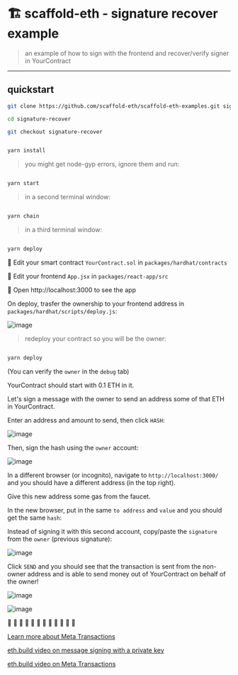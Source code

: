 # 🏗 scaffold-eth - signature recover example

> an example of how to sign with the frontend and recover/verify signer in YourContract

---

## quickstart

```bash
git clone https://github.com/scaffold-eth/scaffold-eth-examples.git signature-recover

cd signature-recover

git checkout signature-recover
```

```bash

yarn install

```

> you might get node-gyp errors, ignore them and run:

```bash

yarn start

```

> in a second terminal window:

```bash

yarn chain

```

> in a third terminal window:

```bash

yarn deploy

```

🔏 Edit your smart contract `YourContract.sol` in `packages/hardhat/contracts`

📝 Edit your frontend `App.jsx` in `packages/react-app/src`

📱 Open http://localhost:3000 to see the app


On deploy, trasfer the ownership to your frontend address in `packages/hardhat/scripts/deploy.js`:

![image](https://user-images.githubusercontent.com/2653167/98977842-5013ac80-24d6-11eb-8ded-8780d54701dd.png)

> redeploy your contract so you will be the owner:

```bash

yarn deploy

```

(You can verify the `owner` in the `debug` tab)

YourContract should start with 0.1 ETH in it.

Let's sign a message with the owner to send an address some of that ETH in YourContract.

Enter an address and amount to send, then click `HASH`:

![image](https://user-images.githubusercontent.com/2653167/98979165-40956300-24d8-11eb-9eff-6b441704d9d1.png)

Then, sign the hash using the `owner` account:

![image](https://user-images.githubusercontent.com/2653167/98979245-5f93f500-24d8-11eb-87a5-9e85d8d32cbb.png)

In a different browser (or incognito), navigate to `http://localhost:3000/` and you should have a different address (in the top right).

Give this new address some gas from the faucet.

In the new browser, put in the same `to address` and `value` and you should get the same `hash`:

Instead of signing it with this second account, copy/paste the `signature` from the `owner` (previous signature):

![image](https://user-images.githubusercontent.com/2653167/98979564-bbf71480-24d8-11eb-8707-da2bea7da118.png)

Click `SEND` and you should see that the transaction is sent from the non-owner address and is able to send money out of YourContract on behalf of the owner!

![image](https://user-images.githubusercontent.com/2653167/98980004-50fa0d80-24d9-11eb-8884-49b7a9dbbecc.png)

![image](https://user-images.githubusercontent.com/2653167/98979955-3c1d7a00-24d9-11eb-8878-62b938139612.png)

🎉 🍾 🎊 🥳 🎉 🍾 🎊 🥳 🎉 🍾 🎊 🥳

[Learn more about Meta Transactions](https://medium.com/@austin_48503/ethereum-meta-transactions-90ccf0859e84)

[eth.build video on message signing with a private key](https://youtu.be/9LtBDy67Tho)

[eth.build video on Meta Transactions](https://www.youtube.com/watch?v=CbbcISQvy1E&list=PLJz1HruEnenCXH7KW7wBCEBnBLOVkiqIi&index=10)
